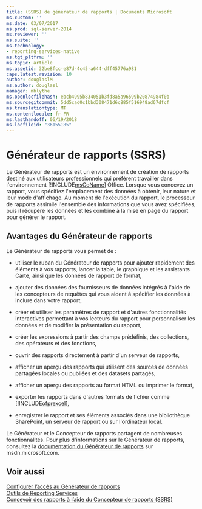 ```yaml
---
title: (SSRS) de générateur de rapports | Documents Microsoft
ms.custom: ''
ms.date: 03/07/2017
ms.prod: sql-server-2014
ms.reviewer: ''
ms.suite: ''
ms.technology:
- reporting-services-native
ms.tgt_pltfrm: ''
ms.topic: article
ms.assetid: 32be8fcc-e87d-4c45-a644-dff45776a981
caps.latest.revision: 10
author: douglaslM
ms.author: douglasl
manager: mblythe
ms.openlocfilehash: ebcb4995b834051b3fd8a5a96599b20874984f0b
ms.sourcegitcommit: 5dd5cad0c1bbd308471d6c885f516948ad67dfcf
ms.translationtype: MT
ms.contentlocale: fr-FR
ms.lasthandoff: 06/19/2018
ms.locfileid: "36155185"
---
```

# <a name="report-builder-ssrs"></a>Générateur de rapports (SSRS)
  Le Générateur de rapports est un environnement de création de rapports destiné aux utilisateurs professionnels qui préfèrent travailler dans l'environnement [!INCLUDE[msCoName](../../includes/msconame-md.md)] Office. Lorsque vous concevez un rapport, vous spécifiez l'emplacement des données à obtenir, leur nature et leur mode d'affichage. Au moment de l'exécution du rapport, le processeur de rapports assimile l'ensemble des informations que vous avez spécifiées, puis il récupère les données et les combine à la mise en page du rapport pour générer le rapport.  
  
## <a name="benefits-of-report-builder"></a>Avantages du Générateur de rapports  
 Le Générateur de rapports vous permet de :  
  
-   utiliser le ruban du Générateur de rapports pour ajouter rapidement des éléments à vos rapports, lancer la table, le graphique et les assistants Carte, ainsi que les données de rapport de format,  
  
-   ajouter des données des fournisseurs de données intégrés à l'aide de les concepteurs de requêtes qui vous aident à spécifier les données à inclure dans votre rapport,  
  
-   créer et utiliser les paramètres de rapport et d'autres fonctionnalités interactives permettant à vos lecteurs du rapport pour personnaliser les données et de modifier la présentation du rapport,  
  
-   créer les expressions à partir des champs prédéfinis, des collections, des opérateurs et des fonctions,  
  
-   ouvrir des rapports directement à partir d'un serveur de rapports,  
  
-   afficher un aperçu des rapports qui utilisent des sources de données partagées locales ou publiées et des datasets partagés,  
  
-   afficher un aperçu des rapports au format HTML ou imprimer le format,  
  
-   exporter les rapports dans d'autres formats de fichier comme [!INCLUDE[ofprexcel](../../includes/ofprexcel-md.md)],  
  
-   enregistrer le rapport et ses éléments associés dans une bibliothèque SharePoint, un serveur de rapport ou sur l'ordinateur local.  
  
 Le Générateur et le Concepteur de rapports partagent de nombreuses fonctionnalités. Pour plus d'informations sur le Générateur de rapports, consultez la [documentation du Générateur de rapports](http://go.microsoft.com/fwlink/?LinkId=154494) sur msdn.microsoft.com.  
  
## <a name="see-also"></a>Voir aussi  
 [Configurer l’accès au Générateur de rapports](../report-server/configure-report-builder-access.md)   
 [Outils de Reporting Services](reporting-services-tools.md)   
 [Concevoir des rapports à l’aide du Concepteur de rapports &#40;SSRS&#41;](design-reporting-services-paginated-reports-with-report-designer-ssrs.md)  
  
  